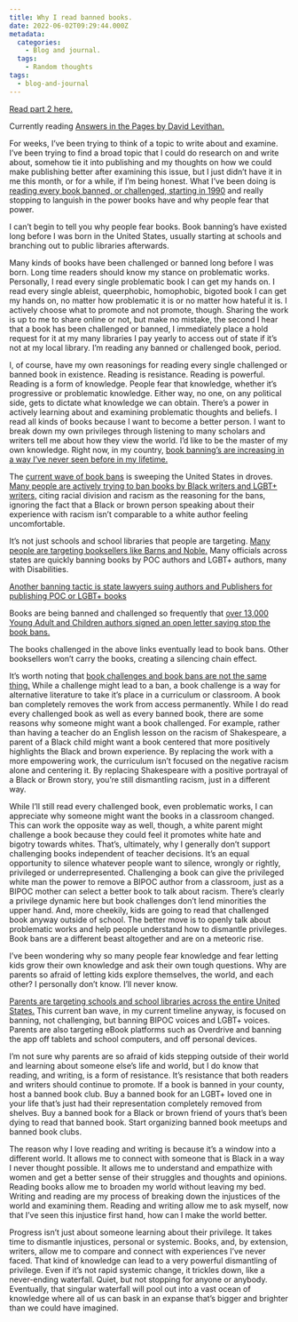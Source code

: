 ```yaml
---
title: Why I read banned books.
date: 2022-06-02T09:29:44.000Z
metadata:
  categories:
    - Blog and journal.
  tags:
    - Random thoughts
tags:
  - blog-and-journal
---
```


[Read part 2 here.](https://robertkingett.com/loudreading/)

Currently reading [Answers in the Pages by David Levithan.](https://bookshop.org/a/77/9780593484685)

For weeks, I’ve been trying to think of a topic to write about and examine. I’ve been trying to find a broad topic that I could do research on and write about, somehow tie it into publishing and my thoughts on how we could make publishing better after examining this issue, but I just didn’t have it in me this month, or for a while, if I’m being honest. What I’ve been doing is [reading every book banned, or challenged, starting in 1990](https://www.ala.org/advocacy/bbooks/frequentlychallengedbooks/decade1999) and really stopping to languish in the power books have and why people fear that power.

I can’t begin to tell you why people fear books. Book banning’s have existed long before I was born in the United States, usually starting at schools and branching out to public libraries afterwards.

Many kinds of books have been challenged or banned long before I was born. Long time readers should know my stance on problematic works. Personally, I read every single problematic book I can get my hands on. I read every single ableist, queerphobic, homophobic, bigoted book I can get my hands on, no matter how problematic it is or no matter how hateful it is. I actively choose what to promote and not promote, though. Sharing the work is up to me to share online or not, but make no mistake, the second I hear that a book has been challenged or banned, I immediately place a hold request for it at my many libraries I pay yearly to access out of state if it’s not at my local library. I’m reading any banned or challenged book, period.

I, of course, have my own reasonings for reading every single challenged or banned book in existence. Reading is resistance. Reading is powerful. Reading is a form of knowledge. People fear that knowledge, whether it’s progressive or problematic knowledge. Either way, no one, on any political side, gets to dictate what knowledge we can obtain. There’s a power in actively learning about and examining problematic thoughts and beliefs. I read all kinds of books because I want to become a better person. I want to break down my own privileges through listening to many scholars and writers tell me about how they view the world. I’d like to be the master of my own knowledge. Right now, in my country, [book banning’s are increasing in a way I’ve never seen before in my lifetime.](https://www.flsenate.gov/Session/Bill/2022/1467/)

The [current wave of book bans](https://www.ala.org/advocacy/bbooks/frequentlychallengedbooks/decade1999) is sweeping the United States in droves. [Many people are actively trying to ban books by Black writers and LGBT+ writers,](https://docs.google.com/spreadsheets/d/1LqhGcvFDdT4izvoXRrz95BTDUzLr7M3IHf-2HGKhX7I/edit?usp=sharing) citing racial division and racism as the reasoning for the bans, ignoring the fact that a Black or brown person speaking about their experience with racism isn’t comparable to a white author feeling uncomfortable.

It’s not just schools and school libraries that people are targeting. [Many people are targeting booksellers like Barns and Noble.](https://www.documentcloud.org/documents/22026471-gender_-queer_restraining-order-reduced) Many officials across states are quickly banning books by POC authors and LGBT+ authors, many with Disabilities.

[Another banning tactic is state lawyers suing authors and Publishers for publishing POC or LGBT+ books](https://bookriot.com/virginia-politicians-sue-oni-press-and-maia-kobabe-over-gender-queer/)

Books are being banned and challenged so frequently that [over 13,000 Young Adult and Children authors signed an open letter saying stop the book bans.](https://diversebooks.org/letter-from-1300-childrens-and-ya-authors-on-book-banning/)

The books challenged in the above links eventually lead to book bans. Other booksellers won’t carry the books, creating a silencing chain effect.

It’s worth noting that [book challenges and book bans are not the same thing.](https://www.ala.org/advocacy/bbooks/aboutbannedbooks) While a challenge might lead to a ban, a book challenge is a way for alternative literature to take it’s place in a curriculum or classroom. A book ban completely removes the work from access permanently. While I do read every challenged book as well as every banned book, there are some reasons why someone might want a book challenged. For example, rather than having a teacher do an English lesson on the racism of Shakespeare, a parent of a Black child might want a book centered that more positively highlights the Black and brown experience. By replacing the work with a more empowering work, the curriculum isn’t focused on the negative racism alone and centering it. By replacing Shakespeare with a positive portrayal of a Black or Brown story, you’re still dismantling racism, just in a different way.

While I’ll still read every challenged book, even problematic works, I can appreciate why someone might want the books in a classroom changed. This can work the opposite way as well, though, a white parent might challenge a book because they could feel it promotes white hate and bigotry towards whites. That’s, ultimately, why I generally don’t support challenging books independent of teacher decisions. It’s an equal opportunity to silence whatever people want to silence, wrongly or rightly, privileged or underrepresented. Challenging a book can give the privileged white man the power to remove a BIPOC author from a classroom, just as a BIPOC mother can select a better book to talk about racism. There’s clearly a privilege dynamic here but book challenges don’t lend minorities the upper hand. And, more cheekily, kids are going to read that challenged book anyway outside of school. The better move is to openly talk about problematic works and help people understand how to dismantle privileges. Book bans are a different beast altogether and are on a meteoric rise.

I’ve been wondering why so many people fear knowledge and fear letting kids grow their own knowledge and ask their own tough questions. Why are parents so afraid of letting kids explore themselves, the world, and each other? I personally don’t know. I’ll never know.

[Parents are targeting schools and school libraries across the entire United States.](https://docs.google.com/spreadsheets/d/1LqhGcvFDdT4izvoXRrz95BTDUzLr7M3IHf-2HGKhX7I/edit?usp=sharing) This current ban wave, in my current timeline anyway, is focused on banning, not challenging, but banning BIPOC voices and LGBT+ voices. Parents are also targeting eBook platforms such as Overdrive and banning the app off tablets and school computers, and off personal devices.

I’m not sure why parents are so afraid of kids stepping outside of their world and learning about someone else’s life and world, but I do know that reading, and writing, is a form of resistance. It’s resistance that both readers and writers should continue to promote. If a book is banned in your county, host a banned book club. Buy a banned book for an LGBT+ loved one in your life that’s just had their representation completely removed from shelves. Buy a banned book for a Black or brown friend of yours that’s been dying to read that banned book. Start organizing banned book meetups and banned book clubs.

The reason why I love reading and writing is because it’s a window into a different world. It allows me to connect with someone that is Black in a way I never thought possible. It allows me to understand and empathize with women and get a better sense of their struggles and thoughts and opinions. Reading books allow me to broaden my world without leaving my bed. Writing and reading are my process of breaking down the injustices of the world and examining them. Reading and writing allow me to ask myself, now that I’ve seen this injustice first hand, how can I make the world better.

Progress isn’t just about someone learning about their privilege. It takes time to dismantle injustices, personal or systemic. Books, and, by extension, writers, allow me to compare and connect with experiences I’ve never faced. That kind of knowledge can lead to a very powerful dismantling of privilege. Even if it’s not rapid systemic change, it trickles down, like a never-ending waterfall. Quiet, but not stopping for anyone or anybody. Eventually, that singular waterfall will pool out into a vast ocean of knowledge where all of us can bask in an expanse that’s bigger and brighter than we could have imagined.
